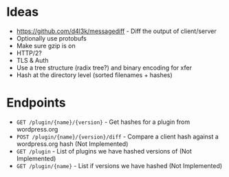 # Ideas

  * https://github.com/d4l3k/messagediff - Diff the output of client/server
  * Optionally use protobufs
  * Make sure gzip is on
  * HTTP/2?
  * TLS & Auth
  * Use a tree structure (radix tree?) and binary encoding for xfer
  * Hash at the directory level (sorted filenames + hashes)

# Endpoints

  * `GET /plugin/{name}/{version}` - Get hashes for a plugin from wordpress.org
  * `POST /plugin/{name}/{version}/diff` - Compare a client hash against a wordpress.org hash (Not Implemented)
  * `GET /plugin` - List of plugins we have hashed versions of (Not Implemented)
  * `GET /plugin/{name}` - List if versions we have hashed (Not Implemented)
